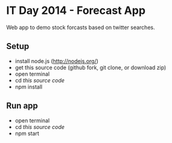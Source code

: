 # IT Day 2014 - Forecast App

Web app to demo stock forcasts based on twitter searches.

## Setup

- install node.js (http://nodejs.org/)
- get this source code (github fork, git clone, or download zip)
- open terminal
- cd *this source code*
- npm install

## Run app
- open terminal
- cd *this source code*
- npm start
